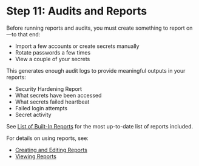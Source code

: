 [title]: # "11. Audits and Reports"
[tags]: # "Audit,Report"
[priority]: # "110"

# Step 11: Audits and Reports

Before running reports and audits, you must create something to report on—to that end:

- Import a few accounts or create secrets manually
- Rotate passwords a few times
- View a couple of your secrets

This generates enough audit logs to provide meaningful outputs in your reports:

- Security Hardening Report
- What secrets have been accessed
- What secrets failed heartbeat
- Failed login attempts
- Secret activity

See [List of Built-In Reports](../../reports/built-in-reports/index.md) for the most up-to-date list of reports included.

For details on using reports, see:

- [Creating and Editing Reports](../../reports/creating-and-editing-reports/index.md)
- [Viewing Reports](../../reports/viewing-reports/index.md)
